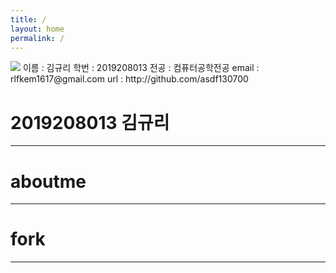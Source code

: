 ```yaml
---
title: /
layout: home
permalink: /
---
```

<img src="https://asdf130700.github.io/img.png">
이름 : 김규리
학번 : 2019208013
전공 : 컴퓨터공학전공
email : rlfkem1617@gmail.com
url : http://github.com/asdf130700

# 2019208013 김규리
***
# aboutme
***
# fork
***
